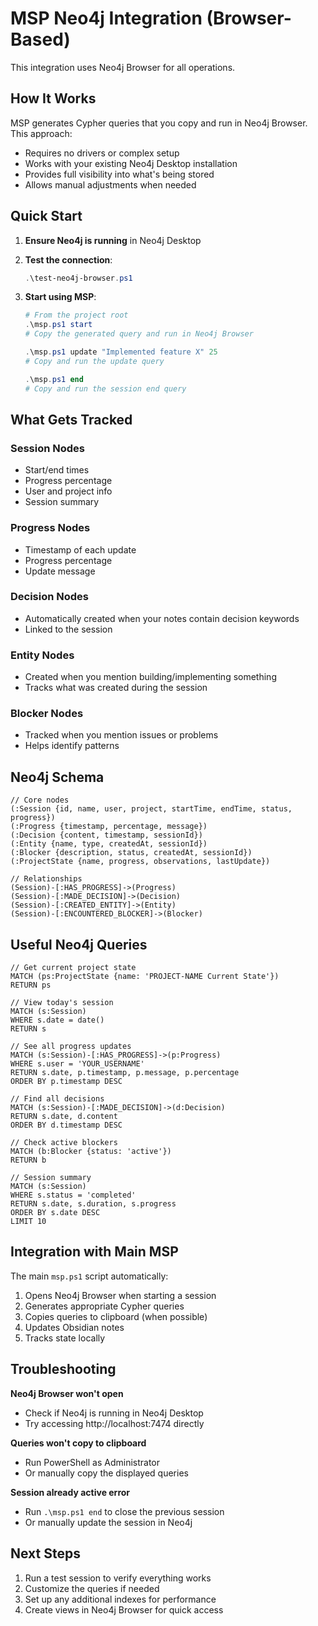 # MSP Neo4j Integration (Browser-Based)

This integration uses Neo4j Browser for all operations.

## How It Works

MSP generates Cypher queries that you copy and run in Neo4j Browser. This approach:
- Requires no drivers or complex setup
- Works with your existing Neo4j Desktop installation
- Provides full visibility into what's being stored
- Allows manual adjustments when needed

## Quick Start

1. **Ensure Neo4j is running** in Neo4j Desktop
2. **Test the connection**:
   ```powershell
   .\test-neo4j-browser.ps1
   ```

3. **Start using MSP**:
   ```powershell
   # From the project root
   .\msp.ps1 start
   # Copy the generated query and run in Neo4j Browser
   
   .\msp.ps1 update "Implemented feature X" 25
   # Copy and run the update query
   
   .\msp.ps1 end
   # Copy and run the session end query
   ```

## What Gets Tracked

### Session Nodes
- Start/end times
- Progress percentage
- User and project info
- Session summary

### Progress Nodes
- Timestamp of each update
- Progress percentage
- Update message

### Decision Nodes
- Automatically created when your notes contain decision keywords
- Linked to the session

### Entity Nodes
- Created when you mention building/implementing something
- Tracks what was created during the session

### Blocker Nodes
- Tracked when you mention issues or problems
- Helps identify patterns

## Neo4j Schema

```cypher
// Core nodes
(:Session {id, name, user, project, startTime, endTime, status, progress})
(:Progress {timestamp, percentage, message})
(:Decision {content, timestamp, sessionId})
(:Entity {name, type, createdAt, sessionId})
(:Blocker {description, status, createdAt, sessionId})
(:ProjectState {name, progress, observations, lastUpdate})

// Relationships
(Session)-[:HAS_PROGRESS]->(Progress)
(Session)-[:MADE_DECISION]->(Decision)
(Session)-[:CREATED_ENTITY]->(Entity)
(Session)-[:ENCOUNTERED_BLOCKER]->(Blocker)
```

## Useful Neo4j Queries

```cypher
// Get current project state
MATCH (ps:ProjectState {name: 'PROJECT-NAME Current State'})
RETURN ps

// View today's session
MATCH (s:Session)
WHERE s.date = date()
RETURN s

// See all progress updates
MATCH (s:Session)-[:HAS_PROGRESS]->(p:Progress)
WHERE s.user = 'YOUR_USERNAME'
RETURN s.date, p.timestamp, p.message, p.percentage
ORDER BY p.timestamp DESC

// Find all decisions
MATCH (s:Session)-[:MADE_DECISION]->(d:Decision)
RETURN s.date, d.content
ORDER BY d.timestamp DESC

// Check active blockers
MATCH (b:Blocker {status: 'active'})
RETURN b

// Session summary
MATCH (s:Session)
WHERE s.status = 'completed'
RETURN s.date, s.duration, s.progress
ORDER BY s.date DESC
LIMIT 10
```

## Integration with Main MSP

The main `msp.ps1` script automatically:
1. Opens Neo4j Browser when starting a session
2. Generates appropriate Cypher queries
3. Copies queries to clipboard (when possible)
4. Updates Obsidian notes
5. Tracks state locally

## Troubleshooting

**Neo4j Browser won't open**
- Check if Neo4j is running in Neo4j Desktop
- Try accessing http://localhost:7474 directly

**Queries won't copy to clipboard**
- Run PowerShell as Administrator
- Or manually copy the displayed queries

**Session already active error**
- Run `.\msp.ps1 end` to close the previous session
- Or manually update the session in Neo4j

## Next Steps

1. Run a test session to verify everything works
2. Customize the queries if needed
3. Set up any additional indexes for performance
4. Create views in Neo4j Browser for quick access
